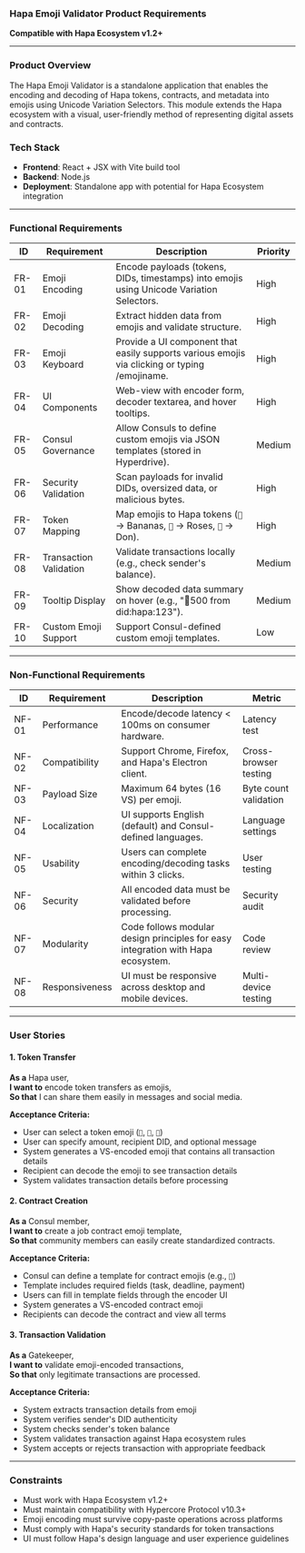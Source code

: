 ### **Hapa Emoji Validator Product Requirements**  
**Compatible with Hapa Ecosystem v1.2+**  

---

### **Product Overview**
The Hapa Emoji Validator is a standalone application that enables the encoding and decoding of Hapa tokens, contracts, and metadata into emojis using Unicode Variation Selectors. This module extends the Hapa ecosystem with a visual, user-friendly method of representing digital assets and contracts.

### **Tech Stack**
- **Frontend**: React + JSX with Vite build tool
- **Backend**: Node.js
- **Deployment**: Standalone app with potential for Hapa Ecosystem integration

---

### **Functional Requirements**

| **ID** | **Requirement** | **Description** | **Priority** |
|--------|-----------------|-----------------|--------------|
| FR-01 | Emoji Encoding | Encode payloads (tokens, DIDs, timestamps) into emojis using Unicode Variation Selectors. | High |
| FR-02 | Emoji Decoding | Extract hidden data from emojis and validate structure. | High |
| FR-03 | Emoji Keyboard | Provide a UI component that easily supports various emojis via clicking or typing /emojiname. | High |
| FR-04 | UI Components | Web-view with encoder form, decoder textarea, and hover tooltips. | High |
| FR-05 | Consul Governance | Allow Consuls to define custom emojis via JSON templates (stored in Hyperdrive). | Medium |
| FR-06 | Security Validation | Scan payloads for invalid DIDs, oversized data, or malicious bytes. | High |
| FR-07 | Token Mapping | Map emojis to Hapa tokens (`🍌` → Bananas, `🌹` → Roses, `🌻` → Don). | High |
| FR-08 | Transaction Validation | Validate transactions locally (e.g., check sender's balance). | Medium |
| FR-09 | Tooltip Display | Show decoded data summary on hover (e.g., "🍌500 from did:hapa:123"). | Medium |
| FR-10 | Custom Emoji Support | Support Consul-defined custom emoji templates. | Low |

---

### **Non-Functional Requirements**

| **ID** | **Requirement** | **Description** | **Metric** |
|--------|-----------------|-----------------|------------|
| NF-01 | Performance | Encode/decode latency < 100ms on consumer hardware. | Latency test |
| NF-02 | Compatibility | Support Chrome, Firefox, and Hapa's Electron client. | Cross-browser testing |
| NF-03 | Payload Size | Maximum 64 bytes (16 VS) per emoji. | Byte count validation |
| NF-04 | Localization | UI supports English (default) and Consul-defined languages. | Language settings |
| NF-05 | Usability | Users can complete encoding/decoding tasks within 3 clicks. | User testing |
| NF-06 | Security | All encoded data must be validated before processing. | Security audit |
| NF-07 | Modularity | Code follows modular design principles for easy integration with Hapa ecosystem. | Code review |
| NF-08 | Responsiveness | UI must be responsive across desktop and mobile devices. | Multi-device testing |

---

### **User Stories**

#### **1. Token Transfer**
**As a** Hapa user,  
**I want to** encode token transfers as emojis,  
**So that** I can share them easily in messages and social media.

**Acceptance Criteria:**
- User can select a token emoji (`🍌`, `🌹`, `🌻`)
- User can specify amount, recipient DID, and optional message
- System generates a VS-encoded emoji that contains all transaction details
- Recipient can decode the emoji to see transaction details
- System validates transaction details before processing

#### **2. Contract Creation**
**As a** Consul member,  
**I want to** create a job contract emoji template,  
**So that** community members can easily create standardized contracts.

**Acceptance Criteria:**
- Consul can define a template for contract emojis (e.g., `📝`)
- Template includes required fields (task, deadline, payment)
- Users can fill in template fields through the encoder UI
- System generates a VS-encoded contract emoji
- Recipients can decode the contract and view all terms

#### **3. Transaction Validation**
**As a** Gatekeeper,  
**I want to** validate emoji-encoded transactions,  
**So that** only legitimate transactions are processed.

**Acceptance Criteria:**
- System extracts transaction details from emoji
- System verifies sender's DID authenticity
- System checks sender's token balance
- System validates transaction against Hapa ecosystem rules
- System accepts or rejects transaction with appropriate feedback

---

### **Constraints**

- Must work with Hapa Ecosystem v1.2+
- Must maintain compatibility with Hypercore Protocol v10.3+
- Emoji encoding must survive copy-paste operations across platforms
- Must comply with Hapa's security standards for token transactions
- UI must follow Hapa's design language and user experience guidelines 